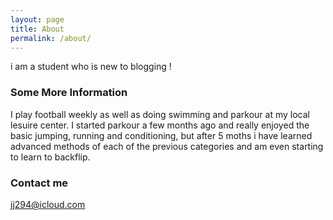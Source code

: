 ```yaml
---
layout: page
title: About
permalink: /about/
---
```

i am a student who is new to blogging !

### Some More Information

I play football weekly as well as doing swimming and parkour at my local lesuire center.
I started parkour a few months ago and really enjoyed the basic jumping, running and conditioning, but after 5 moths i have learned advanced methods of each of the previous categories and am even starting to learn to backflip.

### Contact me

[jj294@icloud.com](mailto:joseph.brown@challoners.org)
